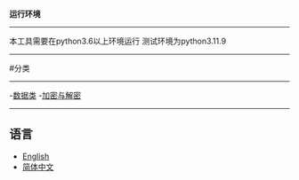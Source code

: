**运行环境**
***
本工具需要在python3.6以上环境运行
测试环境为python3.11.9
***

#分类
***
-[数据类](data)
    -[加密与解密](Encryption_decryption)
***
## 语言

- [English](README.md)
- [简体中文](README_zh-CN.md)